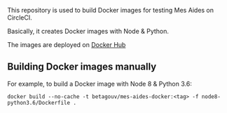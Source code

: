 This repository is used to build Docker images for testing Mes Aides on CircleCI.

Basically, it creates Docker images with Node & Python.

The images are deployed on [Docker Hub](https://hub.docker.com/r/betagouv/mes-aides-docker)

Building Docker images manually
-------------------------------

For example, to build a Docker image with Node 8 & Python 3.6:

```
docker build --no-cache -t betagouv/mes-aides-docker:<tag> -f node8-python3.6/Dockerfile .
```
